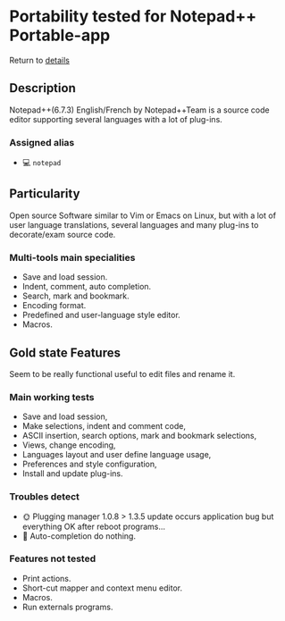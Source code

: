 Portability tested for Notepad++ Portable-app
==============================================

Return to [details](portable-apps.md "Portable-Apps_Details") 

Description
-----------

Notepad++(6.7.3) English/French by Notepad++Team is a source code editor 
supporting several languages 
with a lot of plug-ins.

### Assigned alias ###
- :computer: `notepad`

Particularity
-------------

Open source Software similar to Vim or Emacs on Linux, but with a lot of user 
language translations,
several languages and many plug-ins to decorate/exam source code.

### Multi-tools main specialities ###
- Save and load session.
- Indent, comment, auto completion.
- Search, mark and bookmark.
- Encoding format.
- Predefined and user-language style editor.
- Macros.

Gold state Features
-------------------

Seem to be really functional useful to edit files and rename it.

### Main working tests ###
- Save and load session,
- Make selections, indent and comment code,
- ASCII insertion, search options, mark and bookmark selections,
- Views, change encoding,
- Languages layout and user define language usage,
- Preferences and style configuration,
- Install and update plug-ins.

### Troubles detect ###
- :sun_with_face: Plugging manager 1.0.8 > 1.3.5 update occurs application bug 
but everything 
OK after reboot programs...
- :full_moon_with_face: Auto-completion do nothing.

### Features not tested ###
- Print actions.
- Short-cut mapper and context menu editor.
- Macros.
- Run externals programs.
